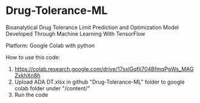 # Drug-Tolerance-ML
Bioanalytical Drug Tolerance Limit Prediction and Optimization Model Developed Through Machine Learning With TensorFlow

Platform: Google Colab with python

How to use this code:
1. https://colab.research.google.com/drive/17sxlGqfIi704BfmqPgWs_MAGZxkhXn8h
2. Upload ADA DT.xlsx in github "Drug-Tolerance-ML" folder to google colab folder under "/content/"
3. Run the code

